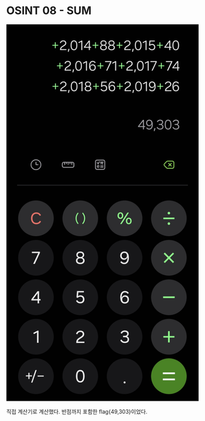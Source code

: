 # OSINT 08 - SUM

![alt text](./Screenshot_20240818_040250_Calculator.jpg)

직접 계산기로 계산했다.
반점까지 포함한 flag{49,303}이었다.
